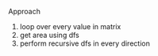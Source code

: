 Approach
​
1. loop over every value in matrix
2. get area using dfs
3. perform recursive dfs in every direction